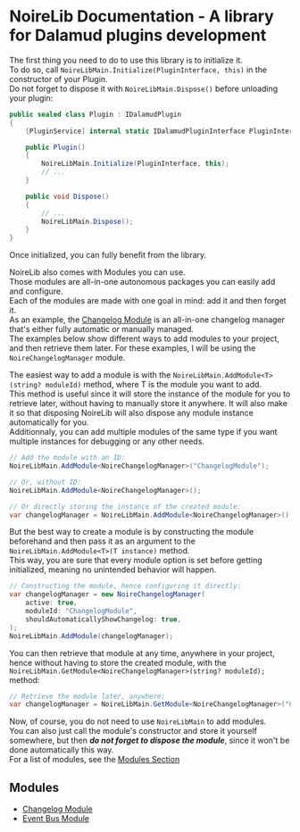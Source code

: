 # NoireLib Documentation - A library for Dalamud plugins development

The first thing you need to do to use this library is to initialize it.<br/>
To do so, call `NoireLibMain.Initialize(PluginInterface, this)` in the constructor of your Plugin.<br/>
Do not forget to dispose it with `NoireLibMain.Dispose()` before unloading your plugin:

```csharp
public sealed class Plugin : IDalamudPlugin
{
    [PluginService] internal static IDalamudPluginInterface PluginInterface { get; private set; } = null!;

    public Plugin()
    {
        NoireLibMain.Initialize(PluginInterface, this);
        // ...
    }

    public void Dispose()
    {
        // ...
        NoireLibMain.Dispose();
    }
}
```

Once initialized, you can fully benefit from the library.

NoireLib also comes with Modules you can use.<br/>
Those modules are all-in-one autonomous packages you can easily add and configure.<br/>
Each of the modules are made with one goal in mind: add it and then forget it.<br/>
As an example, the [Changelog Module](https://github.com/Aspher0/NoireLib/blob/main/NoireLib/ChangelogManager/README.md) is an all-in-one changelog manager that's either fully automatic or manually managed.<br/>
The examples below show different ways to add modules to your project, and then retrieve them later. For these examples, I will be using the `NoireChangelogManager` module.

The easiest way to add a module is with the `NoireLibMain.AddModule<T>(string? moduleId)` method, where T is the module you want to add.<br/>
This method is useful since it will store the instance of the module for you to retrieve later, without having to manually store it anywhere. It will also make it so that disposing NoireLib will also dispose any module instance automatically for you.<br/>
Additionnaly, you can add multiple modules of the same type if you want multiple instances for debugging or any other needs.

```csharp
// Add the module with an ID:
NoireLibMain.AddModule<NoireChangelogManager>("ChangelogModule");

// Or, without ID:
NoireLibMain.AddModule<NoireChangelogManager>();

// Or directly storing the instance of the created module:
var changelogManager = NoireLibMain.AddModule<NoireChangelogManager>();
```

But the best way to create a module is by constructing the module beforehand and then pass it as an argument to the `NoireLibMain.AddModule<T>(T instance)` method.<br/>
This way, you are sure that every module option is set before getting initialized, meaning no unintended behavior will happen.

```csharp
// Constructing the module, hence configuring it directly:
var changelogManager = new NoireChangelogManager(
    active: true,
    moduleId: "ChangelogModule",
    shouldAutomaticallyShowChangelog: true,
);
NoireLibMain.AddModule(changelogManager);
```

You can then retrieve that module at any time, anywhere in your project, hence without having to store the created module, with the `NoireLibMain.GetModule<NoireChangelogManager>(string? moduleId);` method:

```csharp
// Retrieve the module later, anywhere:
var changelogManager = NoireLibMain.GetModule<NoireChangelogManager>("ChangelogModule");
```

Now, of course, you do not need to use `NoireLibMain` to add modules.<br/>
You can also just call the module's constructor and store it yourself somewhere, but then ***do not forget to dispose the module***, since it won't be done automatically this way.<br/>
For a list of modules, see the [Modules Section](#modules)

## Modules

- [Changelog Module](https://github.com/Aspher0/NoireLib/blob/main/NoireLib/ChangelogManager/README.md)
- [Event Bus Module](https://github.com/Aspher0/NoireLib/blob/main/NoireLib/EventBus/README.md)
